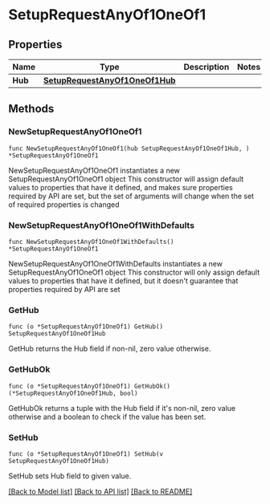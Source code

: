 # SetupRequestAnyOf1OneOf1

## Properties

Name | Type | Description | Notes
------------ | ------------- | ------------- | -------------
**Hub** | [**SetupRequestAnyOf1OneOf1Hub**](SetupRequestAnyOf1OneOf1Hub.md) |  | 

## Methods

### NewSetupRequestAnyOf1OneOf1

`func NewSetupRequestAnyOf1OneOf1(hub SetupRequestAnyOf1OneOf1Hub, ) *SetupRequestAnyOf1OneOf1`

NewSetupRequestAnyOf1OneOf1 instantiates a new SetupRequestAnyOf1OneOf1 object
This constructor will assign default values to properties that have it defined,
and makes sure properties required by API are set, but the set of arguments
will change when the set of required properties is changed

### NewSetupRequestAnyOf1OneOf1WithDefaults

`func NewSetupRequestAnyOf1OneOf1WithDefaults() *SetupRequestAnyOf1OneOf1`

NewSetupRequestAnyOf1OneOf1WithDefaults instantiates a new SetupRequestAnyOf1OneOf1 object
This constructor will only assign default values to properties that have it defined,
but it doesn't guarantee that properties required by API are set

### GetHub

`func (o *SetupRequestAnyOf1OneOf1) GetHub() SetupRequestAnyOf1OneOf1Hub`

GetHub returns the Hub field if non-nil, zero value otherwise.

### GetHubOk

`func (o *SetupRequestAnyOf1OneOf1) GetHubOk() (*SetupRequestAnyOf1OneOf1Hub, bool)`

GetHubOk returns a tuple with the Hub field if it's non-nil, zero value otherwise
and a boolean to check if the value has been set.

### SetHub

`func (o *SetupRequestAnyOf1OneOf1) SetHub(v SetupRequestAnyOf1OneOf1Hub)`

SetHub sets Hub field to given value.



[[Back to Model list]](../README.md#documentation-for-models) [[Back to API list]](../README.md#documentation-for-api-endpoints) [[Back to README]](../README.md)


